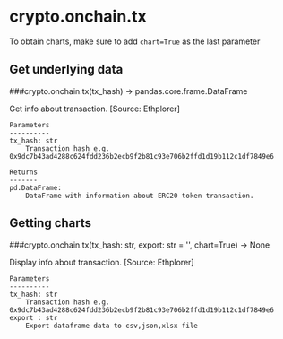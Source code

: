 # crypto.onchain.tx

To obtain charts, make sure to add `chart=True` as the last parameter

## Get underlying data 
###crypto.onchain.tx(tx_hash) -> pandas.core.frame.DataFrame

Get info about transaction. [Source: Ethplorer]

    Parameters
    ----------
    tx_hash: str
        Transaction hash e.g. 0x9dc7b43ad4288c624fdd236b2ecb9f2b81c93e706b2ffd1d19b112c1df7849e6

    Returns
    -------
    pd.DataFrame:
        DataFrame with information about ERC20 token transaction.

## Getting charts 
###crypto.onchain.tx(tx_hash: str, export: str = '', chart=True) -> None

Display info about transaction. [Source: Ethplorer]

    Parameters
    ----------
    tx_hash: str
        Transaction hash e.g. 0x9dc7b43ad4288c624fdd236b2ecb9f2b81c93e706b2ffd1d19b112c1df7849e6
    export : str
        Export dataframe data to csv,json,xlsx file

